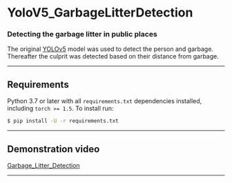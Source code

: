 # YoloV5_GarbageLitterDetection



### Detecting the garbage litter in public places


The original [YOLOv5](https://github.com/ultralytics/yolov5 "YOLOv5") model was used to detect the person and garbage. Thereafter the culprit was detected based on their distance from garbage.


---



## Requirements


Python 3.7 or later with all `requirements.txt` dependencies installed, including `torch >= 1.5`. To install run:
```bash
$ pip install -U -r requirements.txt
```


---


## Demonstration video


[Garbage_Litter_Detection](https://youtu.be/3JjTJsr88MY)



---
